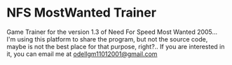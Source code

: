 # NFS MostWanted Trainer

Game Trainer for the version 1.3 of Need For Speed Most Wanted 2005... I'm using this platform to share the program, but not the source code, maybe is not the best place for that purpose, right?.. If you are interested in it, you can email me at odellgm11012001@gmail.com
